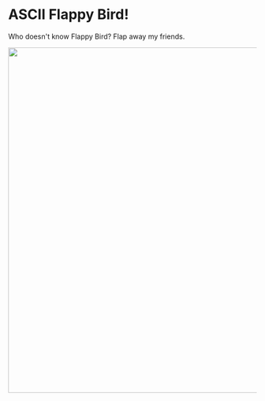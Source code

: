 # ASCII Flappy Bird!

Who doesn't know Flappy Bird? Flap away my friends.

<img src="https://github.com/hamikm/ascii_flappy_bird/blob/master/newflappy.gif" width="700">
